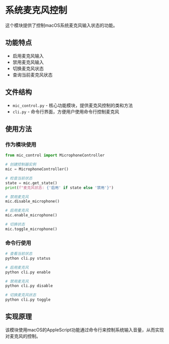 # 系统麦克风控制

这个模块提供了控制macOS系统麦克风输入状态的功能。

## 功能特点

- 启用麦克风输入
- 禁用麦克风输入 
- 切换麦克风状态
- 查询当前麦克风状态

## 文件结构

- `mic_control.py` - 核心功能模块，提供麦克风控制的类和方法
- `cli.py` - 命令行界面，方便用户使用命令行控制麦克风

## 使用方法

### 作为模块使用

```python
from mic_control import MicrophoneController

# 创建控制器实例
mic = MicrophoneController()

# 检查当前状态
state = mic.get_state()
print(f"麦克风状态: {'启用' if state else '禁用'}")

# 禁用麦克风
mic.disable_microphone()

# 启用麦克风
mic.enable_microphone()

# 切换状态
mic.toggle_microphone()
```

### 命令行使用

```bash
# 查看当前状态
python cli.py status

# 启用麦克风
python cli.py enable

# 禁用麦克风
python cli.py disable

# 切换麦克风状态
python cli.py toggle
```

## 实现原理

该模块使用macOS的AppleScript功能通过命令行来控制系统输入音量，从而实现对麦克风的控制。
```
